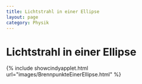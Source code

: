 ```yaml
---
title: Lichtstrahl in einer Ellipse
layout: page
category: Physik
---
```


# Lichtstrahl in einer Ellipse


{% include showcindyapplet.html url="images/BrennpunkteEinerEllipse.html" %}

